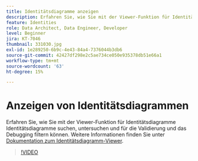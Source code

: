 ```yaml
---
title: Identitätsdiagramme anzeigen
description: Erfahren Sie, wie Sie mit der Viewer-Funktion für Identitätsdiagramme Identitätsdiagramme suchen, untersuchen und für die Validierung und das Debugging filtern können.
feature: Identities
role: Data Architect, Data Engineer, Developer
level: Beginner
jira: KT-7046
thumbnail: 331030.jpg
exl-id: 1e289250-6b9c-4e43-84a4-7376044b3db6
source-git-commit: 42427df298e2c5ae734ce050e935378db51e66a1
workflow-type: tm+mt
source-wordcount: '63'
ht-degree: 15%

---
```


# Anzeigen von Identitätsdiagrammen

Erfahren Sie, wie Sie mit der Viewer-Funktion für Identitätsdiagramme Identitätsdiagramme suchen, untersuchen und für die Validierung und das Debugging filtern können. Weitere Informationen finden Sie unter [Dokumentation zum Identitätsdiagramm-Viewer](https://experienceleague.adobe.com/docs/experience-platform/identity/ui/identity-graph-viewer.html?lang=de).

>[!VIDEO](https://video.tv.adobe.com/v/331030?quality=12&learn=on)


